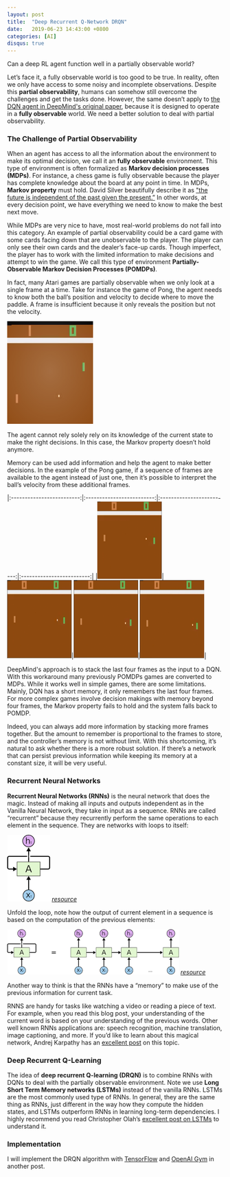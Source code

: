 ```yaml
---
layout: post
title:  "Deep Recurrent Q-Network DRQN"
date:   2019-06-23 14:43:00 +0800
categories: [AI]
disqus: true
---
```


Can a deep RL agent function well in a partially observable world?

Let’s face it, a fully observable world is too good to be true. In reality, often we only have access to some noisy and incomplete observations. Despite this **partial observability**, humans can somehow still overcome the challenges and get the tasks done. However, the same doesn’t apply to [the DQN agent in DeepMind's original paper](https://clarisli.github.io/ai/2019/06/13/deep-rl-dqn.html), because it is designed to operate in a **fully observable** world. We need a better solution to deal with partial observability.

### The Challenge of Partial Observability

When an agent has access to all the information about the environment to make its optimal decision, we call it an **fully observable** environment. This type of environment is often formalized as **Markov decision processes (MDPs)**. For instance, a chess game is fully observable because the player has complete knowledge about the board at any point in time. In MDPs, **Markov property** must hold. David Silver beautifully describe it as ["the future is independent of the past given the present.”]((http://www0.cs.ucl.ac.uk/staff/d.silver/web/Teaching_files/MDP.pdf)) In other words, at every decision point, we have everything we need to know to make the best next move.

While MDPs are very nice to have, most real-world problems do not fall into this category. An example of partial observability could be a card game with some cards facing down that are unobservable to the player. The player can only see their own cards and the dealer’s face-up cards. Though imperfect, the player has to work with the limited information to make decisions and attempt to win the game. We call this type of environment **Partially-Observable Markov Decision Processes (POMDPs)**.

In fact, many Atari games are partially observable when we only look at a single frame at a time. Take for instance the game of Pong, the agent needs to know both the ball’s position and velocity to decide where to move the paddle. A frame is insufficient because it only reveals the position but not the velocity. 

![image](/assets/images/pong_frame.png)

The agent cannot rely solely rely on its knowledge of the current state to make the right decisions. In this case, the Markov property doesn’t hold anymore.

Memory can be used add information and help the agent to make better decisions. In the example of the Pong game, if a sequence of frames are available to the agent instead of just one, then it’s possible to interpret the ball’s velocity from these additional frames.

|:-------------------------:|:-------------------------:|:-------------------------:|:-------------------------:|
|![image](/assets/images/pong_frame1.png)|![image](/assets/images/pong_frame2.png)|![image](/assets/images/pong_frame3.png)|![image](/assets/images/pong_frame4.png)|

DeepMind's approach is to stack the last four frames as the input to a DQN. With this workaround many previously POMDPs games are converted to MDPs. While it works well in simple games, there are some limitations. Mainly, DQN has a short memory, it only remembers the last four frames. For more complex games involve decision makings with memory beyond four frames, the Markov property fails to hold and the system falls back to POMDP. 

Indeed, you can always add more information by stacking more frames together. But the amount to remember is proportional to the frames to store, and the controller’s memory is not without limit. With this shortcoming, it’s natural to ask whether there is a more robust solution. If there’s a network that can persist previous information while keeping its memory at a constant size, it will be very useful.

### Recurrent Neural Networks

**Recurrent Neural Networks (RNNs)** is the neural network that does the magic. Instead of making all inputs and outputs independent as in the Vanilla Neural Network, they take in input as a sequence. RNNs are called “recurrent” because they recurrently perform the same operations to each element in the sequence. They are networks with loops to itself:

![image](/assets/images/rnn_fold.png)
*[resource](http://colah.github.io/posts/2015-08-Understanding-LSTMs/)*

Unfold the loop, note how the output of current element in a sequence is based on the computation of the previous elements:

![image](/assets/images/rnn_unfold.png)
*[resource](http://colah.github.io/posts/2015-08-Understanding-LSTMs/)*

Another way to think is that the RNNs have a “memory” to make use of the previous information for current task.

RNNS are handy for tasks like watching a video or reading a piece of text. For example, when you read this blog post, your understanding of the current word is based on your understanding of the previous words. Other well known RNNs applications are: speech recognition, machine translation, image captioning, and more. If you’d like to learn about this magical network, Andrej Karpathy has an [excellent post](http://karpathy.github.io/2015/05/21/rnn-effectiveness/) on this topic.

### Deep Recurrent Q-Learning

The idea of **deep recurrent Q-learning (DRQN)** is to combine RNNs with DQNs to deal with the partially observable environment. Note we use **Long Short Term Memory networks (LSTMs)** instead of the vanilla RNNs. LSTMs are the most commonly used type of RNNs. In general, they are the same thing as RNNs, just different in the way how they compute the hidden states, and LSTMs outperform RNNs in learning long-term dependencies. I highly recommend you read Christopher Olah’s [excellent post on LSTMs](http://colah.github.io/posts/2015-08-Understanding-LSTMs/) to understand it.

### Implementation

I will implement the DRQN algorithm with [TensorFlow](https://www.tensorflow.org/) and [OpenAI Gym](https://gym.openai.com/) in another post.

